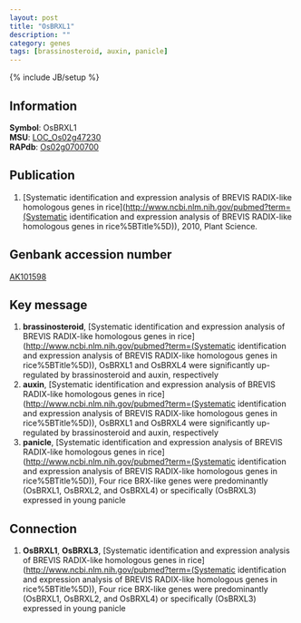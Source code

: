 ```yaml
---
layout: post
title: "OsBRXL1"
description: ""
category: genes
tags: [brassinosteroid, auxin, panicle]
---
```

{% include JB/setup %}

## Information
__Symbol__: OsBRXL1  
__MSU__: [LOC_Os02g47230](http://rice.plantbiology.msu.edu/cgi-bin/ORF_infopage.cgi?orf=LOC_Os02g47230)  
__RAPdb__: [Os02g0700700](http://rapdb.dna.affrc.go.jp/viewer/gbrowse_details/irgsp1?name=Os02g0700700)  

## Publication
1. [Systematic identification and expression analysis of BREVIS RADIX-like homologous genes in rice](http://www.ncbi.nlm.nih.gov/pubmed?term=(Systematic identification and expression analysis of BREVIS RADIX-like homologous genes in rice%5BTitle%5D)), 2010, Plant Science.

## Genbank accession number
[AK101598](http://www.ncbi.nlm.nih.gov/nuccore/AK101598)

## Key message
1. __brassinosteroid__, [Systematic identification and expression analysis of BREVIS RADIX-like homologous genes in rice](http://www.ncbi.nlm.nih.gov/pubmed?term=(Systematic identification and expression analysis of BREVIS RADIX-like homologous genes in rice%5BTitle%5D)),  OsBRXL1 and OsBRXL4 were significantly up-regulated by brassinosteroid and auxin, respectively
2. __auxin__, [Systematic identification and expression analysis of BREVIS RADIX-like homologous genes in rice](http://www.ncbi.nlm.nih.gov/pubmed?term=(Systematic identification and expression analysis of BREVIS RADIX-like homologous genes in rice%5BTitle%5D)),  OsBRXL1 and OsBRXL4 were significantly up-regulated by brassinosteroid and auxin, respectively
3. __panicle__, [Systematic identification and expression analysis of BREVIS RADIX-like homologous genes in rice](http://www.ncbi.nlm.nih.gov/pubmed?term=(Systematic identification and expression analysis of BREVIS RADIX-like homologous genes in rice%5BTitle%5D)),  Four rice BRX-like genes were predominantly (OsBRXL1, OsBRXL2, and OsBRXL4) or specifically (OsBRXL3) expressed in young panicle

## Connection
1. __OsBRXL1__, __OsBRXL3__, [Systematic identification and expression analysis of BREVIS RADIX-like homologous genes in rice](http://www.ncbi.nlm.nih.gov/pubmed?term=(Systematic identification and expression analysis of BREVIS RADIX-like homologous genes in rice%5BTitle%5D)),  Four rice BRX-like genes were predominantly (OsBRXL1, OsBRXL2, and OsBRXL4) or specifically (OsBRXL3) expressed in young panicle


